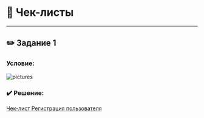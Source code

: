 # 📝 Чек-листы

---

## ✏️ Задание 1
### Условие: 
![pictures](https://github.com/kulichkinayuliya/Check-List/blob/main/add/Чек-лист%20для%20формы%20регистрации_page-0001.jpg)

### ✔️ Решение:
[Чек-лист Регистрация пользователя](https://docs.google.com/spreadsheets/d/1Mt9OptCwbKSCGniPV0fkMc1qkymhBjOrIgSFxQUTqb4/edit#gid=24898421)
